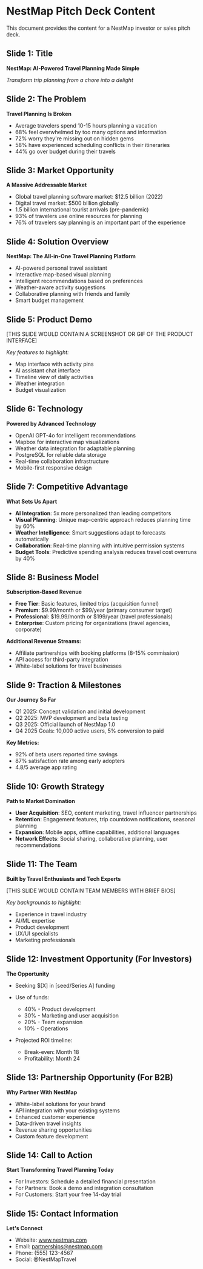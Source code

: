 # NestMap Pitch Deck Content

This document provides the content for a NestMap investor or sales pitch deck.

## Slide 1: Title

**NestMap: AI-Powered Travel Planning Made Simple**

*Transform trip planning from a chore into a delight*

## Slide 2: The Problem

**Travel Planning Is Broken**

* Average travelers spend 10-15 hours planning a vacation
* 68% feel overwhelmed by too many options and information
* 72% worry they're missing out on hidden gems
* 58% have experienced scheduling conflicts in their itineraries
* 44% go over budget during their travels

## Slide 3: Market Opportunity

**A Massive Addressable Market**

* Global travel planning software market: $12.5 billion (2022)
* Digital travel market: $500 billion globally
* 1.5 billion international tourist arrivals (pre-pandemic)
* 93% of travelers use online resources for planning
* 76% of travelers say planning is an important part of the experience

## Slide 4: Solution Overview

**NestMap: The All-in-One Travel Planning Platform**

* AI-powered personal travel assistant
* Interactive map-based visual planning
* Intelligent recommendations based on preferences
* Weather-aware activity suggestions
* Collaborative planning with friends and family
* Smart budget management

## Slide 5: Product Demo

[THIS SLIDE WOULD CONTAIN A SCREENSHOT OR GIF OF THE PRODUCT INTERFACE]

*Key features to highlight:*
* Map interface with activity pins
* AI assistant chat interface
* Timeline view of daily activities
* Weather integration
* Budget visualization

## Slide 6: Technology

**Powered by Advanced Technology**

* OpenAI GPT-4o for intelligent recommendations
* Mapbox for interactive map visualizations
* Weather data integration for adaptable planning
* PostgreSQL for reliable data storage
* Real-time collaboration infrastructure
* Mobile-first responsive design

## Slide 7: Competitive Advantage

**What Sets Us Apart**

* **AI Integration**: 5x more personalized than leading competitors
* **Visual Planning**: Unique map-centric approach reduces planning time by 60%
* **Weather Intelligence**: Smart suggestions adapt to forecasts automatically
* **Collaboration**: Real-time planning with intuitive permission systems
* **Budget Tools**: Predictive spending analysis reduces travel cost overruns by 40%

## Slide 8: Business Model

**Subscription-Based Revenue**

* **Free Tier**: Basic features, limited trips (acquisition funnel)
* **Premium**: $9.99/month or $99/year (primary consumer target)
* **Professional**: $19.99/month or $199/year (travel professionals)
* **Enterprise**: Custom pricing for organizations (travel agencies, corporate)

**Additional Revenue Streams:**
* Affiliate partnerships with booking platforms (8-15% commission)
* API access for third-party integration
* White-label solutions for travel businesses

## Slide 9: Traction & Milestones

**Our Journey So Far**

* Q1 2025: Concept validation and initial development
* Q2 2025: MVP development and beta testing
* Q3 2025: Official launch of NestMap 1.0
* Q4 2025 Goals: 10,000 active users, 5% conversion to paid

**Key Metrics:**
* 92% of beta users reported time savings
* 87% satisfaction rate among early adopters
* 4.8/5 average app rating

## Slide 10: Growth Strategy

**Path to Market Domination**

* **User Acquisition**: SEO, content marketing, travel influencer partnerships
* **Retention**: Engagement features, trip countdown notifications, seasonal planning
* **Expansion**: Mobile apps, offline capabilities, additional languages
* **Network Effects**: Social sharing, collaborative planning, user recommendations

## Slide 11: The Team

**Built by Travel Enthusiasts and Tech Experts**

[THIS SLIDE WOULD CONTAIN TEAM MEMBERS WITH BRIEF BIOS]

*Key backgrounds to highlight:*
* Experience in travel industry
* AI/ML expertise
* Product development
* UX/UI specialists
* Marketing professionals

## Slide 12: Investment Opportunity (For Investors)

**The Opportunity**

* Seeking $[X] in [seed/Series A] funding
* Use of funds:
  * 40% - Product development
  * 30% - Marketing and user acquisition
  * 20% - Team expansion
  * 10% - Operations

* Projected ROI timeline:
  * Break-even: Month 18
  * Profitability: Month 24

## Slide 13: Partnership Opportunity (For B2B)

**Why Partner With NestMap**

* White-label solutions for your brand
* API integration with your existing systems
* Enhanced customer experience
* Data-driven travel insights
* Revenue sharing opportunities
* Custom feature development

## Slide 14: Call to Action

**Start Transforming Travel Planning Today**

* For Investors: Schedule a detailed financial presentation
* For Partners: Book a demo and integration consultation
* For Customers: Start your free 14-day trial

## Slide 15: Contact Information

**Let's Connect**

* Website: www.nestmap.com
* Email: partnerships@nestmap.com
* Phone: (555) 123-4567
* Social: @NestMapTravel